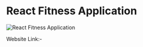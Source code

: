 # React Fitness Application

![React Fitness Application](https://i.ibb.co/Yt9spGc/image.png)

Website Link:-
